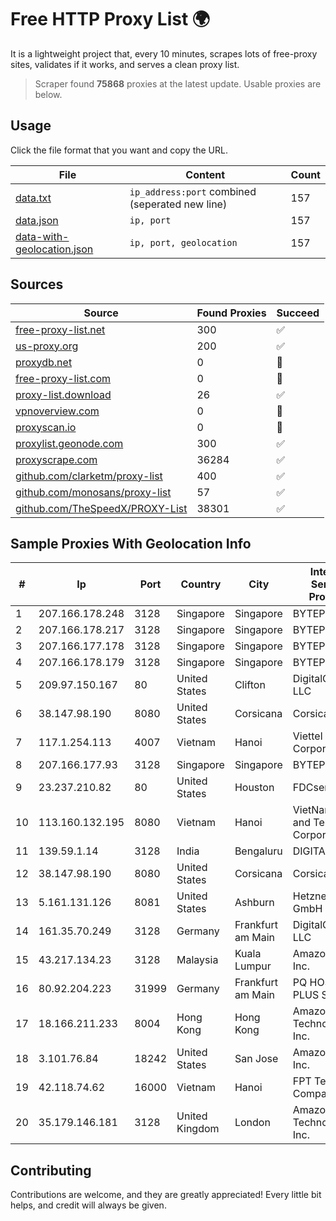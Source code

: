 
# Free HTTP Proxy List 🌍

It is a lightweight project that, every 10 minutes, scrapes lots of free-proxy sites, validates if it works, and serves a clean proxy list.


> Scraper found **75868** proxies at the latest update. Usable proxies are below.

## Usage

Click the file format that you want and copy the URL.


|File|Content|Count|
|----|-------|-----|
|[data.txt](https://raw.githubusercontent.com/themiralay/Proxy-List-World/master/data.txt)|`ip_address:port` combined (seperated new line)|157|
|[data.json](https://raw.githubusercontent.com/themiralay/Proxy-List-World/master/data.json)|`ip, port`|157|
|[data-with-geolocation.json](https://raw.githubusercontent.com/themiralay/Proxy-List-World/master/data-with-geolocation.json)|`ip, port, geolocation`|157|

## Sources

|Source|Found Proxies|Succeed|
|------|-------------|-------|
|[free-proxy-list.net](https://free-proxy-list.net)|300|✅|
|[us-proxy.org](https://www.us-proxy.org)|200|✅|
|[proxydb.net](http://proxydb.net)|0|🚫|
|[free-proxy-list.com](https://free-proxy-list.com/?page=&port=&type%5B%5D=http&type%5B%5D=https&up_time=0&search=Search)|0|🚫|
|[proxy-list.download](https://www.proxy-list.download/HTTP)|26|✅|
|[vpnoverview.com](https://vpnoverview.com/privacy/anonymous-browsing/free-proxy-servers)|0|🚫|
|[proxyscan.io](https://www.proxyscan.io)|0|🚫|
|[proxylist.geonode.com](https://proxylist.geonode.com/api/proxy-list?limit=300&page=1&sort_by=lastChecked&sort_type=desc&protocols=http,https)|300|✅|
|[proxyscrape.com](https://api.proxyscrape.com/v2/?request=displayproxies&protocol=http&timeout=10000&country=all&ssl=all&anonymity=all)|36284|✅|
|[github.com/clarketm/proxy-list](https://raw.githubusercontent.com/clarketm/proxy-list/master/proxy-list-raw.txt)|400|✅|
|[github.com/monosans/proxy-list](https://raw.githubusercontent.com/monosans/proxy-list/main/proxies/http.txt)|57|✅|
|[github.com/TheSpeedX/PROXY-List](https://raw.githubusercontent.com/TheSpeedX/PROXY-List/master/http.txt)|38301|✅|


## Sample Proxies With Geolocation Info

|#|Ip|Port|Country|City|Internet Service Provider|
|-|--|----|-------|----|-------------------------|
|1|207.166.178.248|3128|Singapore|Singapore|BYTEPLUS|
|2|207.166.178.217|3128|Singapore|Singapore|BYTEPLUS|
|3|207.166.177.178|3128|Singapore|Singapore|BYTEPLUS|
|4|207.166.178.179|3128|Singapore|Singapore|BYTEPLUS|
|5|209.97.150.167|80|United States|Clifton|DigitalOcean, LLC|
|6|38.147.98.190|8080|United States|Corsicana|Corsicana ISD|
|7|117.1.254.113|4007|Vietnam|Hanoi|Viettel Corporation|
|8|207.166.177.93|3128|Singapore|Singapore|BYTEPLUS|
|9|23.237.210.82|80|United States|Houston|FDCservers.net|
|10|113.160.132.195|8080|Vietnam|Hanoi|VietNam Post and Telecom Corporation|
|11|139.59.1.14|3128|India|Bengaluru|DIGITALOCEAN|
|12|38.147.98.190|8080|United States|Corsicana|Corsicana ISD|
|13|5.161.131.126|8081|United States|Ashburn|Hetzner Online GmbH|
|14|161.35.70.249|3128|Germany|Frankfurt am Main|DigitalOcean, LLC|
|15|43.217.134.23|3128|Malaysia|Kuala Lumpur|Amazon.com, Inc.|
|16|80.92.204.223|31999|Germany|Frankfurt am Main|PQ HOSTING PLUS S.R.L.|
|17|18.166.211.233|8004|Hong Kong|Hong Kong|Amazon Technologies Inc.|
|18|3.101.76.84|18242|United States|San Jose|Amazon.com, Inc.|
|19|42.118.74.62|16000|Vietnam|Hanoi|FPT Telecom Company|
|20|35.179.146.181|3128|United Kingdom|London|Amazon Technologies Inc.|



## Contributing

Contributions are welcome, and they are greatly appreciated! Every
little bit helps, and credit will always be given.

